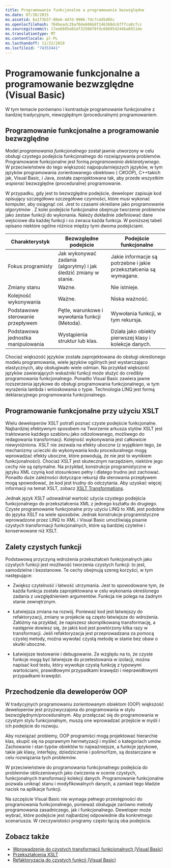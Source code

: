 ```yaml
---
title: Programowanie funkcjonalne a programowanie bezwzględne
ms.date: 07/20/2015
ms.assetid: 6a1f3b57-00e6-447d-9906-74c7c4d5d85c
ms.openlocfilehash: 704beadc29af0de606b8f246360dc6fffca8cfcc
ms.sourcegitcommit: 17ee6605e01ef32506f8fdc686954244ba6911de
ms.translationtype: MT
ms.contentlocale: pl-PL
ms.lasthandoff: 11/22/2019
ms.locfileid: "74353441"
---
```

# <a name="functional-programming-vs-imperative-programming-visual-basic"></a>Programowanie funkcjonalne a programowanie bezwzględne (Visual Basic)
W tym temacie porównano i kontrastuje programowanie funkcjonalne z bardziej tradycyjnym, niewzględnym (proceduralnym) programowaniem.  
  
## <a name="functional-programming-vs-imperative-programming"></a>Programowanie funkcjonalne a programowanie bezwzględne  
 Model *programowania funkcjonalnego* został jawnie utworzony w celu obsługi czystego podejścia funkcjonalnego do rozwiązywania problemów. Programowanie funkcjonalne jest formą *programowania deklaratywnego*. W przeciwieństwie do tego większość najpopularniejszych języków, w tym języków programowania zorientowanego obiektowo ( C#OOP), C++takich jak, Visual Basic, i Java, została zaprojektowana tak, aby przede *wszystkim wspierać* bezwzględne (proceduralne) programowanie.  
  
 W przypadku, gdy jest to bezwzględne podejście, deweloper zapisuje kod opisujący szczegółowo szczegółowe czynności, które musi wykonać komputer, aby osiągnąć cel. Jest to czasami określane jako programowanie *algorytmów* . Z kolei podejście funkcjonalne obejmuje tworzenie problemów jako zestaw funkcji do wykonania. Należy dokładnie zdefiniować dane wejściowe dla każdej funkcji i co zwraca każda funkcja. W poniższej tabeli opisano niektóre ogólne różnice między tymi dwoma podejściami.  
  
|Charakterystyk|Bezwzględne podejście|Podejście funkcjonalne|  
|--------------------|-------------------------|-------------------------|  
|Fokus programisty|Jak wykonywać zadania (algorytmy) i jak śledzić zmiany w stanie.|Jakie informacje są potrzebne i jakie przekształcenia są wymagane.|  
|Zmiany stanu|Ważne.|Nie istnieje.|  
|Kolejność wykonywania|Ważne.|Niska ważność.|  
|Podstawowe sterowanie przepływem|Pętle, warunkowe i wywołania funkcji (Metoda).|Wywołania funkcji, w tym rekursja.|  
|Podstawowa jednostka manipulowania|Wystąpienia struktur lub klas.|Działa jako obiekty pierwszej klasy i kolekcje danych.|  
  
 Chociaż większość języków została zaprojektowana do obsługi określonego modelu programowania, wiele języków ogólnych jest wystarczająco elastycznych, aby obsługiwało wiele odmian. Na przykład większość języków zawierających wskaźniki funkcji może służyć do credibly programowania funkcjonalnego. Ponadto Visual Basic zawiera jawne rozszerzenia językowe do obsługi programowania funkcjonalnego, w tym wyrażenia lambda i wnioskowania o typie. Technologia LINQ jest formą deklaracyjnego programowania funkcjonalnego.  
  
## <a name="functional-programming-using-xslt"></a>Programowanie funkcjonalne przy użyciu XSLT  
 Wielu deweloperów XSLT potrafi poznać czyste podejście funkcjonalne. Najbardziej efektywnym sposobem na Tworzenie arkusza stylów XSLT jest traktowanie każdego szablonu jako odizolowanego, możliwego do redagowania transformacji. Kolejność wykonywania jest całkowicie niewyróżniona. XSLT nie zezwala na efekty uboczne (z wyjątkiem tego, że mechanizmy ucieczki do wykonywania kodu proceduralnego mogą wprowadzać efekty uboczne, które powodują, że nie jest to wynikiem funkcjonalności). Chociaż XSLT jest skutecznym narzędziem, niektóre jego cechy nie są optymalne. Na przykład, konstrukcje programistyczne w języku XML czynią kod stosunkowo pełny i dlatego trudno jest zachować. Ponadto duże zależności dotyczące rekursji dla sterowania przepływem mogą spowodować, że kod jest trudny do odczytania. Aby uzyskać więcej informacji na temat XSLT, zobacz [XSLT Transformations](../../../../standard/data/xml/xslt-transformations.md).  
  
 Jednak język XSLT udowadniał wartość użycia czystego podejścia funkcjonalnego do przekształcenia XML z jednego kształtu do drugiego. Czyste programowanie funkcjonalne przy użyciu LINQ to XML jest podobne do języka XSLT na wiele sposobów. Jednak konstrukcje programistyczne wprowadzone przez LINQ to XML i Visual Basic umożliwiają pisanie czystych transformacji funkcjonalnych, które są bardziej czytelne i konserwowane niż XSLT.  
  
## <a name="advantages-of-pure-functions"></a>Zalety czystych funkcji  
 Podstawową przyczyną wdrożenia przekształceń funkcjonalnych jako czystych funkcji jest możliwość tworzenia czystych funkcji: to jest, samodzielne i bezstanowe. Te cechy obejmują szereg korzyści, w tym następujące:  
  
- Zwiększ czytelność i łatwość utrzymania. Jest to spowodowane tym, że każda funkcja została zaprojektowana w celu wykonania określonego zadania z uwzględnieniem argumentów. Funkcja nie polega na żadnym stanie zewnętrznym.  
  
- Łatwiejsza zmiana na rozwój. Ponieważ kod jest łatwiejszy do refaktoryzacji, zmiany w projekcie są często łatwiejsze do wdrożenia. Załóżmy na przykład, że napiszesz skomplikowaną transformację, a następnie dowiesz się, że jakiś kod jest powtórzony kilka razy w transformacji. Jeśli refaktoryzacja jest przeprowadzana za pomocą czystej metody, można wywołać czystą metodę w stanie bez obaw o skutki uboczne.  
  
- Łatwiejsze testowanie i debugowanie. Ze względu na to, że czyste funkcje mogą być łatwiejsze do przetestowania w izolacji, można napisać kod testu, który wywołuje czystą funkcję z typowymi wartościami, prawidłowymi przypadkami krawędzi i nieprawidłowymi przypadkami krawędzi.  
  
## <a name="transitioning-for-oop-developers"></a>Przechodzenie dla deweloperów OOP  
 W tradycyjnych programowaniu zorientowanym obiektom (OOP) większość deweloperów jest przyzwyczajona do programowania w stylu bezwzględnym/proceduralnym. Aby przełączać się do programowania w czystym stylu funkcjonalnym, muszą one wprowadzać przejście w myśli i ich podejście do rozwoju.  
  
 Aby rozwiązać problemy, OOP programiści mogą projektować hierarchie klas, skupić się na poprawnym hermetyzacji i myśleć o kategoriach umów. Zachowanie i stan typów obiektów to najważniejsze, a funkcje językowe, takie jak klasy, interfejsy, dziedziczenie i polimorfizm, są dostarczane w celu rozwiązania tych problemów.  
  
 W przeciwieństwie do programowania funkcjonalnego podejścia do problemów obliczeniowych jako ćwiczenia w ocenie czystych, funkcjonalnych transformacji kolekcji danych. Programowanie funkcjonalne pozwala uniknąć stanu i modyfikowalnych danych, a zamiast tego kładzie nacisk na aplikacje funkcji.  
  
 Na szczęście Visual Basic nie wymaga pełnego przestępności do programowania funkcjonalnego, ponieważ obsługuje zarówno metody programowania zasadniczego, jak i funkcjonalnego. Deweloper może wybrać, które podejście jest najbardziej odpowiednie dla konkretnego scenariusza. W rzeczywistości programy często łączą oba podejścia.  
  
## <a name="see-also"></a>Zobacz także

- [Wprowadzenie do czystych transformacji funkcjonalnych (Visual Basic)](../../../../visual-basic/programming-guide/concepts/linq/introduction-to-pure-functional-transformations.md)
- [Przekształcenia XSLT](../../../../standard/data/xml/xslt-transformations.md)
- [Refaktoryzacja do czystych funkcji (Visual Basic)](../../../../visual-basic/programming-guide/concepts/linq/refactoring-into-pure-functions.md)
